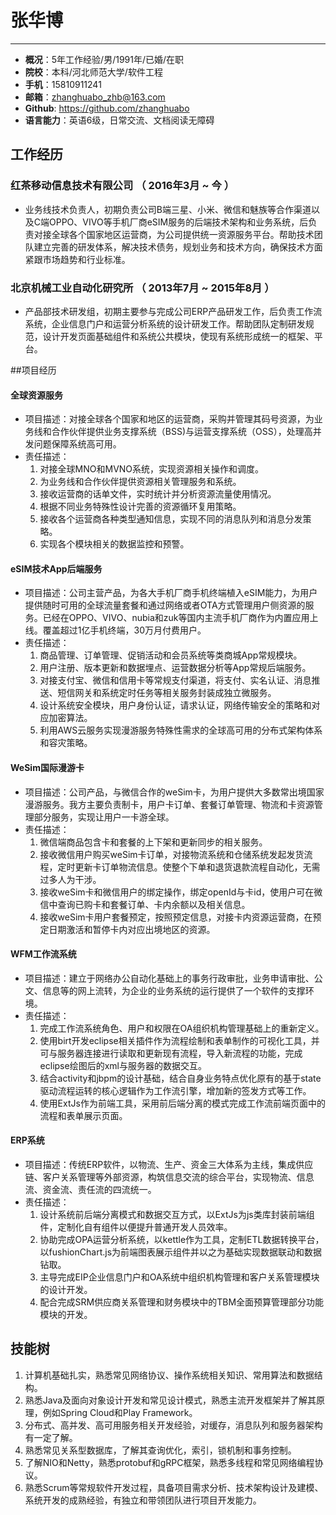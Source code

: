 # 张华博
---
 - **概况**：5年工作经验/男/1991年/已婚/在职
 - **院校**：本科/河北师范大学/软件工程 
 - **手机**：15810911241
 - **邮箱**：zhanghuabo_zhb@163.com 
 - **Github**: https://github.com/zhanghuabo
 - **语言能力**：英语6级，日常交流、文档阅读无障碍 

## 工作经历

### 红茶移动信息技术有限公司 （ 2016年3月 ~ 今 ）

- 业务线技术负责人，初期负责公司B端三星、小米、微信和魅族等合作渠道以及C端OPPO、VIVO等手机厂商eSIM服务的后端技术架构和业务系统，后负责对接全球各个国家地区运营商，为公司提供统一资源服务平台。帮助技术团队建立完善的研发体系，解决技术债务，规划业务和技术方向，确保技术方面紧跟市场趋势和行业标准。

### 北京机械工业自动化研究所 （ 2013年7月 ~ 2015年8月 ）

- 产品部技术研发组，初期主要参与完成公司ERP产品研发工作，后负责工作流系统，企业信息门户和运营分析系统的设计研发工作。帮助团队定制研发规范，设计开发页面基础组件和系统公共模块，使现有系统形成统一的框架、平台。

##项目经历

#### 全球资源服务
- 项目描述：对接全球各个国家和地区的运营商，采购并管理其码号资源，为业务线和合作伙伴提供业务支撑系统（BSS)与运营支撑系统（OSS），处理高并发问题保障系统高可用。
- 责任描述：
    1. 对接全球MNO和MVNO系统，实现资源相关操作和调度。
    2. 为业务线和合作伙伴提供资源相关管理服务和系统。
    3. 接收运营商的话单文件，实时统计并分析资源流量使用情况。
    4. 根据不同业务特殊性设计完善的资源循环复用策略。
    5. 接收各个运营商各种类型通知信息，实现不同的消息队列和消息分发策略。
    6. 实现各个模块相关的数据监控和预警。

#### eSIM技术App后端服务 
- 项目描述：公司主营产品，为各大手机厂商手机终端植入eSIM能力，为用户提供随时可用的全球流量套餐和通过网络或者OTA方式管理用户侧资源的服务。已经在OPPO、VIVO、nubia和zuk等国内主流手机厂商作为内置应用上线。覆盖超过1亿手机终端，30万月付费用户。
- 责任描述：
    1. 商品管理、订单管理、促销活动和会员系统等类商城App常规模块。
    2. 用户注册、版本更新和数据埋点、运营数据分析等App常规后端服务。
    3. 对接支付宝、微信和信用卡等常规支付渠道，将支付、实名认证、消息推送、短信网关和系统定时任务等相关服务封装成独立微服务。
    4. 设计系统安全模块，用户身份认证，请求认证，网络传输安全的策略和对应加密算法。
    5. 利用AWS云服务实现漫游服务特殊性需求的全球高可用的分布式架构体系和容灾策略。

#### WeSim国际漫游卡
- 项目描述：公司产品，与微信合作的weSim卡，为用户提供大多数常出境国家漫游服务。我方主要负责制卡，用户卡订单、套餐订单管理、物流和卡资源管理部分服务，实现让用户一卡游全球。
- 责任描述：
    1. 微信端商品包含卡和套餐的上下架和更新同步的相关服务。
    2. 接收微信用户购买weSim卡订单，对接物流系统和仓储系统发起发货流程，定时更新卡订单物流信息。使整个下单和退货退款流程自动化，无需过多人为干涉。
    3. 接收weSim卡和微信用户的绑定操作，绑定openId与卡id，使用户可在微信中查询已购卡和套餐订单、卡内余额以及相关信息。
    4. 接收weSim卡用户套餐预定，按照预定信息，对接卡内资源运营商，在预定日期激活和暂停卡内对应出境地区的资源。

#### WFM工作流系统
- 项目描述：建立于网络办公自动化基础上的事务行政审批，业务申请审批、公文、信息等的网上流转，为企业的业务系统的运行提供了一个软件的支撑环境。
- 责任描述：
    1. 完成工作流系统角色、用户和权限在OA组织机构管理基础上的重新定义。
    2. 使用birt开发eclipse相关插件作为流程绘制和表单制作的可视化工具，并可与服务器连接进行读取和更新现有流程，导入新流程的功能，完成eclipse绘图后的xml与服务器的数据交互。
    3. 结合activity和jbpm的设计基础，结合自身业务特点优化原有的基于state驱动流程运转的核心逻辑作为工作流引擎，增加新的签发方式等工作。
    4. 使用ExtJs作为前端工具，采用前后端分离的模式完成工作流前端页面中的流程和表单展示页面。

#### ERP系统 
- 项目描述：传统ERP软件，以物流、生产、资金三大体系为主线，集成供应链、客户关系管理等外部资源，构筑信息交流的综合平台，实现物流、信息流、资金流、责任流的四流统一。
- 责任描述：
	1. 设计系统前后端分离模式和数据交互方式，以ExtJs为js类库封装前端组件，定制化自有组件以便提升普通开发人员效率。
	2. 协助完成OPA运营分析系统，以kettle作为工具，定制ETL数据转换平台，以fushionChart.js为前端图表展示组件并以之为基础实现数据联动和数据钻取。
	3. 主导完成EIP企业信息门户和OA系统中组织机构管理和客户关系管理模块的设计开发。
	4. 配合完成SRM供应商关系管理和财务模块中的TBM全面预算管理部分功能模块的开发。


## 技能树
1. 计算机基础扎实，熟悉常见网络协议、操作系统相关知识、常用算法和数据结构。
1. 熟悉Java及面向对象设计开发和常见设计模式，熟悉主流开发框架并了解其原理，例如Spring Cloud和Play Framework。
2. 分布式、高并发、高可用服务相关开发经验，对缓存，消息队列和服务器架构有一定了解。
3. 熟悉常见关系型数据库，了解其查询优化，索引，锁机制和事务控制。
4. 了解NIO和Netty，熟悉protobuf和gRPC框架，熟悉多线程和常见网络编程协议。
6. 熟悉Scrum等常规软件开发过程，具备项目需求分析、技术架构设计及建模、系统开发的成熟经验，有独立和带领团队进行项目开发能力。

